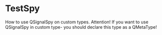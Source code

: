 # TestSpy
How to use QSignalSpy on custom types.
Attention! If you want to use QSignalSpy in custom type- you should declare this type as a QMetaType!
